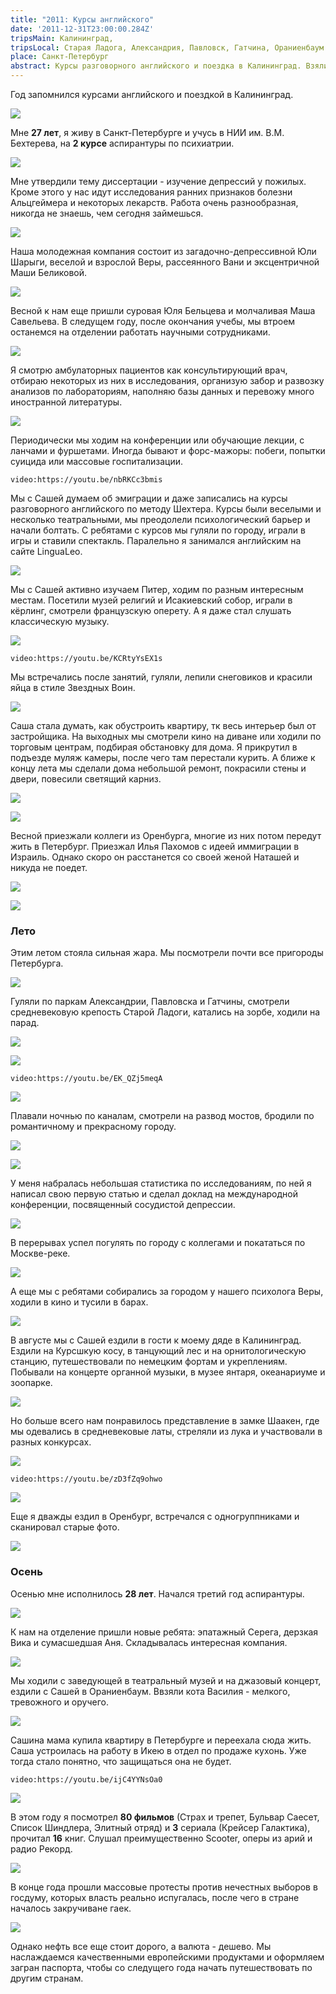 ```yaml
---
title: "2011: Курсы английского"
date: '2011-12-31T23:00:00.284Z'
tripsMain: Калининград, 
tripsLocal: Старая Ладога, Александрия, Павловск, Гатчина, Ораниенбаум
place: Санкт-Петербург
abstract: Курсы разговорного английского и поездка в Калининград. Взяли кота, Саша устроилась в Икею.
---
```


Год запомнился курсами английского и поездкой в Калининград.

![](img/20110101_024040.jpg)

Мне **27 лет**, я живу в Санкт-Петербурге и учусь в НИИ им. В.М. Бехтерева, на **2 курсе** аспирантуры по психиатрии.

![](img/IMAG0991.jpg)

Мне утвердили тему диссертации - изучение депрессий у пожилых. Кроме этого у нас идут исследования ранних признаков болезни Альцгеймера и некоторых лекарств. Работа очень разнообразная, никогда не знаешь, чем сегодня займешься.

![](img/IMAG1541.jpg)

Наша молодежная компания состоит из загадочно-депрессивной Юли Шарыги, веселой и взрослой Веры, рассеянного Вани и эксцентричной Маши Беликовой. 

![](img/IMAG1708.jpg)

Весной к нам еще пришли суровая Юля Бельцева и молчаливая Маша Савельева. В следущем году, после окончания учебы, мы втроем останемся на отделении работать научными сотрудниками.

![](img/IMAG1564.jpg)

Я смотрю амбулаторных пациентов как консультирующий врач, отбираю некоторых из них в исследования, организую забор и развозку анализов по лабораториям, наполняю базы данных и перевожу много иностранной литературы. 

![](img/IMAG0666.jpg)

Периодически мы ходим на конференции или обучающие лекции, с ланчами и фуршетами. Иногда бывают и форс-мажоры: побеги, попытки суицида или массовые госпитализации.

`video:https://youtu.be/nbRKCc3bmis`

Мы с Сашей думаем об эмиграции и даже записались на курсы разговорного английского по методу Шехтера. Курсы были веселыми и несколько театральными, мы преодолели психологический барьер и начали болтать. С ребятами с курсов мы гуляли по городу, играли в игры и ставили спектакль. Паралельно я занимался английским на сайте LinguaLeo.

![](img/20110423_191839.jpg)

Мы с Сашей активно изучаем Питер, ходим по разным интересным местам. Посетили музей религий и Исакиевский собор, играли в кёрлинг, смотрели французскую оперету. А я даже стал слушать классическую музыку.

![](img/20110213_234015v.jpg)

`video:https://youtu.be/KCRtyYsEX1s`

Мы встречались после занятий, гуляли, лепили снеговиков и красили яйца в стиле Звездных Воин. 

![](img/20110309_163122v.jpg)

Саша стала думать, как обустроить квартиру, тк весь интерьер был от застройщика. На выходных мы смотрели кино на диване или ходили по торговым центрам, подбирая обстановку для дома. Я прикрутил в подъезде муляж камеры, после чего там перестали курить. А ближе к концу лета мы сделали дома небольшой ремонт, покрасили стены и двери, повесили светящий карниз.

![](img/IMG_9775v.jpg)

![](img/IMG_9844.jpg)

Весной приезжали коллеги из Оренбурга, многие из них потом передут жить в Петербург. Приезжал Илья Пахомов с идеей иммиграции в Израиль. Однако скоро он расстанется со своей женой Наташей и никуда не поедет.

![](img/20110531_172428.jpg)

![](img/20110531_180614.jpg)


### Лето

Этим летом стояла сильная жара. Мы посмотрели почти все пригороды Петербурга.

![](img/20110523_235656.jpg)

Гуляли по паркам Александрии, Павловска и Гатчины, смотрели средневековую крепость Старой Ладоги, катались на зорбе, ходили на парад. 

![](img/20110522_192820vm.jpg)

![](img/20110630_224706.jpg)

`video:https://youtu.be/EK_QZj5meqA`

![](img/IMG_9004.jpg)

Плавали ночнью по каналам, смотрели на развод мостов, бродили по романтичному и прекрасному городу.

![](img/20110729_211227.jpg)

![](img/20110721_160859.jpg)

У меня набралась небольшая статистика по исследованиям, по ней я написал свою первую статью и сделал доклад на международной конференции, посвященный сосудистой депрессии. 

![](img/20110630_231130.jpg)

В перерывах успел погулять по городу с коллегами и покататься по Москве-реке.

![](img/20110629_001328.jpg)

А еще мы с ребятами собирались за городом у нашего психолога Веры, ходили в кино и тусили в барах.

![](img/IMAG1594.jpg)

В августе мы с Сашей ездили в гости к моему дяде в Калининград. Ездили на Курсшкую косу, в танцующий лес и на орнитологическую станцию, путешествовали по немецким фортам и укреплениям. Побывали на концерте органной музыки, в музее янтаря, океанариуме и зоопарке. 

![](img/20110811_234426.jpg)

Но больше всего нам понравилось представление в замке Шаакен, где мы одевались в средневековые латы, стреляли из лука и участвовали в разных конкурсах.

![](img/20110808_021536.jpg)

`video:https://youtu.be/zD3fZq9ohwo`

![](img/20110805_230532.jpg)

Еще я дважды ездил в Оренбург, встречался с одногруппниками и сканировал старые фото.

![](img/20110915_173658.jpg)


### Осень

Осенью мне исполнилось **28 лет**. Начался третий год аспирантуры.

![](img/20111002_154821.jpg)

К нам на отделение пришли новые ребята: эпатажный Серега, дерзкая Вика и сумасшедшая Аня. Складывалась интересная компания.

![](img/IMG_0476.jpg)

Мы ходили с заведующей в театральный музей и на джазовый концерт, ездили с Сашей в Ораниенбаум. Ввзяли кота Василия - мелкого, тревожного и оручего.

![](img/20120112_000320.jpg)

Сашина мама купила квартиру в Петербурге и переехала сюда жить. Саша устроилась на работу в Икею в отдел по продаже кухонь. Уже тогда стало понятно, что защищаться она не будет.

`video:https://youtu.be/ijC4YYNsOa0`

![](img/20111120_171918.jpg)

В этом году я посмотрел **80 фильмов** (Страх и трепет, Бульвар Саесет, Список Шиндлера, Элитный отряд) и **3** сериала (Крейсер Галактика), прочитал **16** книг. Слушал преимущественно Scooter, оперы из арий и радио Рекорд.

![](img/galaxy.jpg)

В конце года прошли массовые протесты против нечестных выборов в госдуму, которых власть реально испугалась, после чего в стране началось закручиване гаек.

![](img/v2011.jpg)

Однако нефть все еще стоит дорого, а валюта - дешево. Мы наслаждаемся качественными европейскими продуктами и оформляем загран паспорта, чтобы со следущего года начать путешествовать по другим странам.